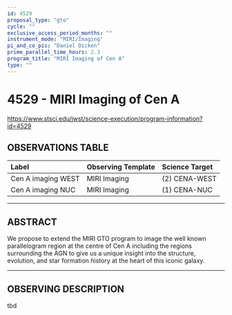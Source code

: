 ```yaml
---
id: 4529
proposal_type: "gto"
cycle: ""
exclusive_access_period_months: ""
instrument_mode: "MIRI/Imaging"
pi_and_co_pis: "Daniel Dicken"
prime_parallel_time_hours: 2.3
program_title: "MIRI Imaging of Cen A"
type: ""
---
```

# 4529 - MIRI Imaging of Cen A
https://www.stsci.edu/jwst/science-execution/program-information?id=4529
## OBSERVATIONS TABLE
| Label                  | Observing Template | Science Target |
| :--------------------- | :----------------- | :------------- |
| Cen A imaging WEST     | MIRI Imaging       | (2) CENA-WEST  |
| Cen A imaging NUC      | MIRI Imaging       | (1) CENA-NUC   |

---

## ABSTRACT

We propose to extend the MIRI GTO program to image the well known parallelogram region at the centre of Cen A including the regions surrounding the AGN to give us a unique insight into the structure, evolution, and star formation history at the heart of this iconic galaxy.

---

## OBSERVING DESCRIPTION

tbd